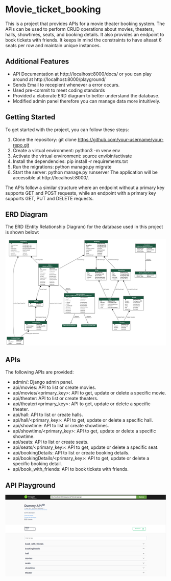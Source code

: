 # Movie_ticket_booking

This is a project that provides APIs for a movie theater booking system. The APIs can be used to perform CRUD operations about movies, theaters, halls, showtimes, seats, and booking details. It also provides an endpoint to book tickets with friends. It keeps in mind the constraints to have alteast 6 seats per row and maintain unique instances.

## Additional Features
- API Documentation at http://localhost:8000/docs/ or you can play around at http://localhost:8000/playground/
- Sends Email to recepient whenever a error occurs.
- Used pre-commit to meet coding standards
- Provided a elaborate ERD diagram to better understand the database.
- Modified admin panel therefore you can manage data more intuitively.

## Getting Started

To get started with the project, you can follow these steps:

1. Clone the repository: git clone https://github.com/your-username/your-repo.git
2. Create a virtual environment: python3 -m venv env
3. Activate the virtual environment: source env/bin/activate
4. Install the dependencies: pip install -r requirements.txt
5. Run the migrations: python manage.py migrate
6. Start the server: python manage.py runserver
The application will be accessible at http://localhost:8000/.

The APIs follow a similar structure where an endpoint without a primary key supports GET and POST requests, while an endpoint with a primary key supports GET, PUT and DELETE requests.

## ERD Diagram
The ERD (Entity Relationship Diagram) for the database used in this project is shown below:

![ERD Diagram](/api_models.png)

## APIs
The following APIs are provided:

- admin/: Django admin panel.
- api/movies: API to list or create movies.
- api/movies/<primary_key>: API to get, update or delete a specific movie.
- api/theater: API to list or create theaters.
- api/theater/<primary_key>: API to get, update or delete a specific theater.
- api/hall: API to list or create halls.
- api/hall/<primary_key>: API to get, update or delete a specific hall.
- api/showtime: API to list or create showtimes.
- api/showtime/<primary_key>: API to get, update or delete a specific showtime.
- api/seats: API to list or create seats.
- api/seats/<primary_key>: API to get, update or delete a specific seat.
- api/bookingDetails: API to list or create booking details.
- api/bookingDetails/<primary_key>: API to get, update or delete a specific booking detail.
- api/book_with_friends: API to book tickets with friends.

## API Playground

![Screenshot](/ss.png)
